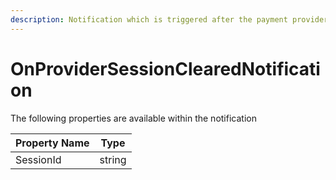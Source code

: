 ```yaml
---
description: Notification which is triggered after the payment provider session is cleared
---
```


# OnProviderSessionClearedNotification

The following properties are available within the notification

| Property Name | Type   |
| ------------- | ------ |
| SessionId     | string |
